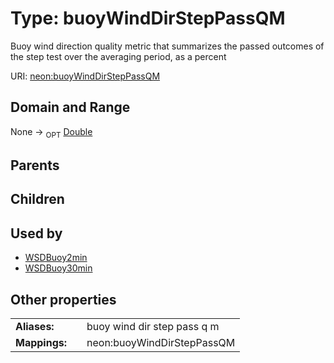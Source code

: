 
# Type: buoyWindDirStepPassQM


Buoy wind direction quality metric that summarizes the passed outcomes of the step test over the averaging period, as a percent

URI: [neon:buoyWindDirStepPassQM](https://data.neonscience.org/buoyWindDirStepPassQM)


## Domain and Range

None ->  <sub>OPT</sub> [Double](types/Double.md)

## Parents


## Children


## Used by

 * [WSDBuoy2min](WSDBuoy2min.md)
 * [WSDBuoy30min](WSDBuoy30min.md)

## Other properties

|  |  |  |
| --- | --- | --- |
| **Aliases:** | | buoy wind dir step pass q m |
| **Mappings:** | | neon:buoyWindDirStepPassQM |


